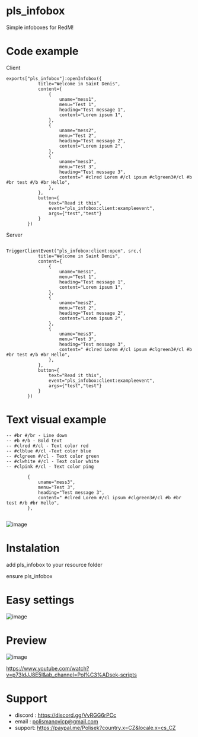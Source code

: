 # pls_infobox

Simple infoboxes for RedM!


# Code example

Client
```
exports["pls_infobox"]:openInfobox({
            title="Welcome in Saint Denis",
            content={
                {
                    uname="mess1",
                    menu="Test 1",
                    heading="Test message 1",
                    content="Lorem ipsum 1",
                },
                {
                    uname="mess2",
                    menu="Test 2",
                    heading="Test message 2",
                    content="Lorem ipsum 2",
                },
                {
                    uname="mess3",
                    menu="Test 3",
                    heading="Test message 3",
                    content=" #clred Lorem #/cl ipsum #clgreen3#/cl #b #br test #/b #br Hello",
                },
            },
            button={
                text="Read it this",
                event="pls_infobox:client:exampleevent",
                args={"test","test"}
            }
        })
```

Server
```

TriggerClientEvent("pls_infobox:client:open", src,{
            title="Welcome in Saint Denis",
            content={
                {
                    uname="mess1",
                    menu="Test 1",
                    heading="Test message 1",
                    content="Lorem ipsum 1",
                },
                {
                    uname="mess2",
                    menu="Test 2",
                    heading="Test message 2",
                    content="Lorem ipsum 2",
                },
                {
                    uname="mess3",
                    menu="Test 3",
                    heading="Test message 3",
                    content=" #clred Lorem #/cl ipsum #clgreen3#/cl #b #br test #/b #br Hello",
                },
            },
            button={
                text="Read it this",
                event="pls_infobox:client:exampleevent",
                args={"test","test"}
            }
        })
```

# Text visual example
```
-- #br #/br - Line down
-- #b #/b - Bold text
-- #clred #/cl - Text color red
-- #clblue #/cl -Text color blue
-- #clgreen #/cl - Text color green
-- #clwhite #/cl - Text color white
-- #clpink #/cl - Text color ping

        {
            uname="mess3",
            menu="Test 3",
            heading="Test message 3",
            content=" #clred Lorem #/cl ipsum #clgreen3#/cl #b #br test #/b #br Hello",
        },


```
![image](https://user-images.githubusercontent.com/107623238/192042111-412309af-b4c3-4943-a2a9-fe8c4ed35077.png)




# Instalation

add pls_infobox to your resource folder

ensure pls_infobox

# Easy settings
![image](https://user-images.githubusercontent.com/107623238/192040452-35244ddc-00f7-4589-b7ed-4f7ef0c3516d.png)


# Preview

![image](https://user-images.githubusercontent.com/107623238/192040539-04f53f09-a8b0-4f59-8648-35b6607fc040.png)

https://www.youtube.com/watch?v=p73ldJJ8E5I&ab_channel=Pol%C3%ADsek-scripts

# Support
- discord : https://discord.gg/VvRGG6rPCc
- email : polismanovicp@gmail.com
- support: https://paypal.me/Polisek?country.x=CZ&locale.x=cs_CZ
